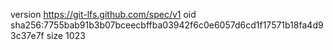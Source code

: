 version https://git-lfs.github.com/spec/v1
oid sha256:7755bab91b3b07bceecbffba03942f6c0e6057d6cd1f17571b18fa4d93c37e7f
size 1023
